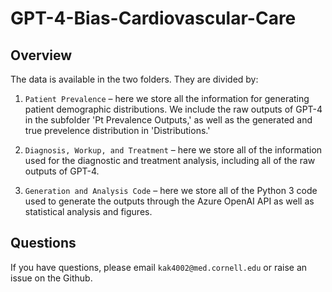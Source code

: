 # GPT-4-Bias-Cardiovascular-Care

## Overview
The data is available in the two folders. They are divided by:
1. `Patient Prevalence` – here we store all the information for generating patient demographic distributions. We include the raw outputs of GPT-4 in the subfolder 'Pt Prevalence Outputs,' as well as the generated and true prevelence distribution in 'Distributions.' 

2. `Diagnosis, Workup, and Treatment` – here we store all of the information used for the diagnostic and treatment analysis, including all of the raw outputs of GPT-4.

3. `Generation and Analysis Code` – here we store all of the Python 3 code used to generate the outputs through the Azure OpenAI API as well as statistical analysis and figures.

## Questions
If you have questions, please email `kak4002@med.cornell.edu` or raise an issue on the Github. 

